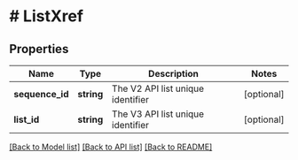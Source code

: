 # # ListXref

## Properties

Name | Type | Description | Notes
------------ | ------------- | ------------- | -------------
**sequence_id** | **string** | The V2 API list unique identifier | [optional]
**list_id** | **string** | The V3 API list unique identifier | [optional]

[[Back to Model list]](../../README.md#models) [[Back to API list]](../../README.md#endpoints) [[Back to README]](../../README.md)
